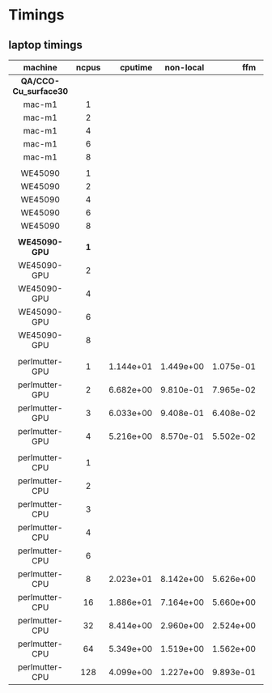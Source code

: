 
# Timings 
## laptop timings
| machine     | ncpus  |   cputime | non-local |       ffm |       fmf |       fft | diagonalize |  
| :----:      | :----: |       ---:|        --:|        --:|        --:|      ---: |          --:| 
| **QA/CCO-Cu_surface30**
| mac-m1      | 1      |  |  |  |  |  |  |  |
| mac-m1      | 2      |  |  |  |  |  |  |  |
| mac-m1      | 4      |  |  |  |  |  |  |  |
| mac-m1      | 6      |  |  |  |  |  |  |  | 
| mac-m1      | 8      |  |  |  |  |  |  |  |
|      |      |  |  |  |  |  |  | |
| WE45090     | 1      |  |  |  |  |  |  |  |
| WE45090     | 2      |  |  |  |  |  |  |  |
| WE45090     | 4      |  |  |  |  |  |  |  |
| WE45090     | 6      |  |  |  |  |  |  |  |
| WE45090     | 8      |  |  |  |  |  |  |  |
|      |      |  |  |  |  |  |  | |
| **WE45090-GPU** | **1**  |  |  |  |  |  |  |  |
| WE45090-GPU | 2      |  |  |  |  |  |  |  |
| WE45090-GPU | 4      |  |  |  |  |  |  |  |
| WE45090-GPU | 6      |  |  |  |  |  |  |  |
| WE45090-GPU | 8      |  |  |  |  |  |  |  |
|      |      |  |  |  |  |  |  | |
| perlmutter-GPU | 1   | 1.144e+01 | 1.449e+00 | 1.075e-01 | 1.357e-01 | 8.811e+00 | 5.817e-03 |
| perlmutter-GPU | 2   | 6.682e+00 | 9.810e-01 | 7.965e-02 | 6.936e-02 | 4.887e+00 | 5.874e-03 |
| perlmutter-GPU | 3   | 6.033e+00 | 9.408e-01 | 6.408e-02 | 8.597e-02 | 4.281e+00 | 4.273e-03 |
| perlmutter-GPU | 4   | 5.216e+00 | 8.570e-01 | 5.502e-02 | 4.573e-02 | 3.549e+00 | 4.368e-03 |
|      |      |  |  |  |  |  |  | |
| perlmutter-CPU | 1   |  |  |  |  |  |  |  |
| perlmutter-CPU | 2   |  |  |  |  |  |  |  |
| perlmutter-CPU | 3   |  |  |  |  |  |  |  |
| perlmutter-CPU | 4   |  |  |  |  |  |  |  |
| perlmutter-CPU | 6   |  |  |  |  |  |  |  |
| perlmutter-CPU | 8   | 2.023e+01 | 8.142e+00 | 5.626e+00 | 3.662e+00 | 1.952e+00 | 6.117e-03 |
| perlmutter-CPU | 16  | 1.886e+01 | 7.164e+00 | 5.660e+00 | 3.875e+00 | 1.153e+00 | 7.070e-03 |
| perlmutter-CPU | 32  | 8.414e+00 | 2.960e+00 | 2.524e+00 | 1.041e+00 | 7.433e-01 | 7.290e-03 | 
| perlmutter-CPU | 64  | 5.349e+00 | 1.519e+00 | 1.562e+00 | 6.833e-01 | 5.196e-01 | 7.450e-03 | 
| perlmutter-CPU | 128 | 4.099e+00 | 1.227e+00 | 9.893e-01 | 4.387e-01 | 3.770e-01 | 9.901e-03 | 
